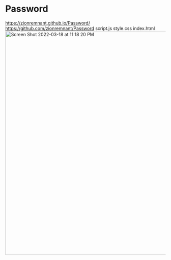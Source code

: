 # Password
https://zionremnant.github.io/Password/
https://github.com/zionremnant/Password
script.js
style.css
index.html
<img width="704" alt="Screen Shot 2022-03-18 at 11 18 20 PM" src="https://user-images.githubusercontent.com/99617307/159109932-df18675a-e13c-40ab-83e9-8cea8470c0e3.png">
